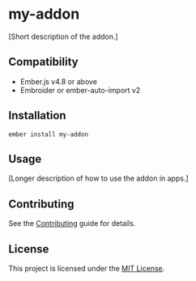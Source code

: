 # my-addon

[Short description of the addon.]

## Compatibility

- Ember.js v4.8 or above
- Embroider or ember-auto-import v2

## Installation

```
ember install my-addon
```

## Usage

[Longer description of how to use the addon in apps.]

## Contributing

See the [Contributing](CONTRIBUTING.md) guide for details.

## License

This project is licensed under the [MIT License](LICENSE.md).
